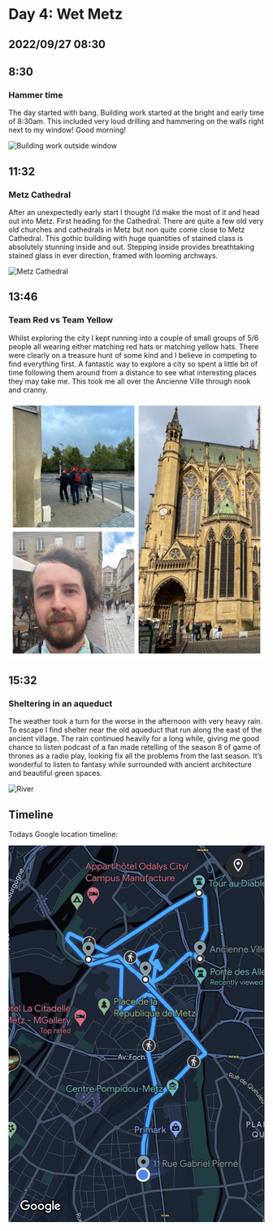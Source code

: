 # Day 4: Wet Metz
## 2022/09/27 08:30

## 8:30
### Hammer time

The day started with bang. Building work started at the bright and early time of 8:30am. This included very loud drilling and hammering on the walls right next to my window! Good morning!

![Building work outside window](https://raw.githubusercontent.com/benknight135/thirty-knights/main/api/data/posts/day4/window-work.jpeg)

## 11:32
### Metz Cathedral

After an unexpectedly early start I thought I’d make the most of it and head out into Metz. First heading for the Cathedral. There are quite a few old very old churches and cathedrals in Metz but non quite come close to Metz Cathedral. This gothic building with huge quantities of stained class is absolutely stunning inside and out. Stepping inside provides breathtaking stained glass in ever direction, framed with looming archways.

![Metz Cathedral](https://raw.githubusercontent.com/benknight135/thirty-knights/main/api/data/posts/day4/metz-cathedral.jpeg)

## 13:46
### Team Red vs Team Yellow

Whilst exploring the city I kept running into a couple of small groups of 5/6 people all wearing either matching red hats or matching yellow hats. There were clearly on a treasure hunt of some kind and I believe in competing to find everything first. A fantastic way to explore a city so spent a little bit of time following them around from a distance to see what interesting places they may take me. This took me all over the Ancienne Ville through nook and cranny.

![People in red hats on treasure hunt](https://raw.githubusercontent.com/benknight135/thirty-knights/main/api/data/posts/day4/red-hats.jpeg)

## 15:32
### Sheltering in an aqueduct

The weather took a turn for the worse in the afternoon with very heavy rain. To escape I find shelter near the old aqueduct that run along the east of the ancient village. The rain continued heavily for a long while, giving me good chance to listen podcast of a fan made retelling of the season 8 of game of thrones as a radio play, looking fix all the problems from the last season. It’s wonderful to listen to fantasy while surrounded with ancient architecture and beautiful green spaces. 

![River](https://raw.githubusercontent.com/benknight135/thirty-knights/main/api/data/posts/day4/river.jpeg)

## Timeline
Todays Google location timeline:

![Timeline](https://raw.githubusercontent.com/benknight135/thirty-knights/main/api/data/posts/day4/timeline.jpeg)